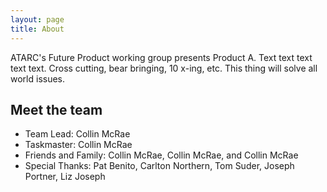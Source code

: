 ```yaml
---
layout: page
title: About
---
```


ATARC's Future Product working group presents Product A. Text text text text text. Cross cutting, bear bringing, 10 x-ing, etc. This thing will solve all world issues.

## Meet the team
* Team Lead: Collin McRae
* Taskmaster: Collin McRae
* Friends and Family: Collin McRae, Collin McRae, and Collin McRae
* Special Thanks: Pat Benito, Carlton Northern, Tom Suder, Joseph Portner, Liz Joseph

